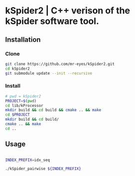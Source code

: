 # kSpider2 | C++ verison of the kSpider software tool.

## Installation

### Clone

```bash
git clone https://github.com/mr-eyes/kSpider2.git
cd kSpider2
git submodule update --init --recursive
```

### Install

```bash
# pwd = kSpider2
PROJECT=$(pwd)
cd lib/kProcessor
mkdir build && cd build && cmake .. && make
cd $PROJECT
mkdir build && cd build/
cmake .. && make
cd ..
```

## Usage

```bash

INDEX_PREFIX=idx_seq

./kSpider_pairwise ${INDEX_PREFIX}

```
